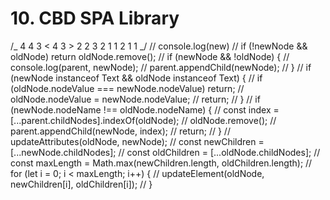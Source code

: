 # 10. CBD SPA Library

/_
4 4 3 < 4
3 > 2 2 3
2 1 1 2
1 1
_/
// console.log(new)
// if (!newNode && oldNode) return oldNode.remove();
// if (newNode && !oldNode) {
// console.log(parent, newNode);
// parent.appendChild(newNode);
// }
// if (newNode instanceof Text && oldNode instanceof Text) {
// if (oldNode.nodeValue === newNode.nodeValue) return;
// oldNode.nodeValue = newNode.nodeValue;
// return;
// }
// if (newNode.nodeName !== oldNode.nodeName) {
// const index = [...parent.childNodes].indexOf(oldNode);
// oldNode.remove();
// parent.appendChild(newNode, index);
// return;
// }
// updateAttributes(oldNode, newNode);
// const newChildren = [...newNode.childNodes];
// const oldChildren = [...oldNode.childNodes];
// const maxLength = Math.max(newChildren.length, oldChildren.length);
// for (let i = 0; i < maxLength; i++) {
// updateElement(oldNode, newChildren[i], oldChildren[i]);
// }
